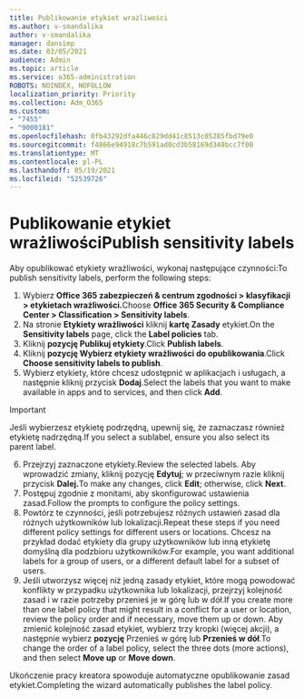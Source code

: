 ```yaml
---
title: Publikowanie etykiet wrażliwości
ms.author: v-smandalika
author: v-smandalika
manager: dansimp
ms.date: 03/05/2021
audience: Admin
ms.topic: article
ms.service: o365-administration
ROBOTS: NOINDEX, NOFOLLOW
localization_priority: Priority
ms.collection: Adm_O365
ms.custom:
- "7455"
- "9000181"
ms.openlocfilehash: 0fb43292dfa446c829dd41c8513c05285fbd79e0
ms.sourcegitcommit: f4866e94918c7b591ad0cd3b58169d340bcc7f00
ms.translationtype: MT
ms.contentlocale: pl-PL
ms.lasthandoff: 05/19/2021
ms.locfileid: "52539726"
---
```

# <a name="publish-sensitivity-labels"></a><span data-ttu-id="c7995-102">Publikowanie etykiet wrażliwości</span><span class="sxs-lookup"><span data-stu-id="c7995-102">Publish sensitivity labels</span></span>

<span data-ttu-id="c7995-103">Aby opublikować etykiety wrażliwości, wykonaj następujące czynności:</span><span class="sxs-lookup"><span data-stu-id="c7995-103">To publish sensitivity labels, perform the following steps:</span></span>

1. <span data-ttu-id="c7995-104">Wybierz **Office 365 zabezpieczeń & centrum zgodności > klasyfikacji > etykietach wrażliwości.**</span><span class="sxs-lookup"><span data-stu-id="c7995-104">Choose **Office 365 Security & Compliance Center > Classification > Sensitivity labels**.</span></span>
2. <span data-ttu-id="c7995-105">Na stronie **Etykiety wrażliwości** kliknij **kartę Zasady** etykiet.</span><span class="sxs-lookup"><span data-stu-id="c7995-105">On the **Sensitivity labels** page, click the **Label policies** tab.</span></span>
3. <span data-ttu-id="c7995-106">Kliknij **pozycję Publikuj etykiety**.</span><span class="sxs-lookup"><span data-stu-id="c7995-106">Click **Publish labels**.</span></span>
4. <span data-ttu-id="c7995-107">Kliknij **pozycję Wybierz etykiety wrażliwości do opublikowania**.</span><span class="sxs-lookup"><span data-stu-id="c7995-107">Click **Choose sensitivity labels to publish**.</span></span> 
5. <span data-ttu-id="c7995-108">Wybierz etykiety, które chcesz udostępnić w aplikacjach i usługach, a następnie kliknij przycisk **Dodaj**.</span><span class="sxs-lookup"><span data-stu-id="c7995-108">Select the labels that you want to make available in apps and to services, and then click **Add**.</span></span>
> [!IMPORTANT]
> <span data-ttu-id="c7995-109">Jeśli wybierzesz etykietę podrzędną, upewnij się, że zaznaczasz również etykietę nadrzędną.</span><span class="sxs-lookup"><span data-stu-id="c7995-109">If you select a sublabel, ensure you also select its parent label.</span></span>
6. <span data-ttu-id="c7995-110">Przejrzyj zaznaczone etykiety.</span><span class="sxs-lookup"><span data-stu-id="c7995-110">Review the selected labels.</span></span> <span data-ttu-id="c7995-111">Aby wprowadzić zmiany, kliknij pozycję **Edytuj**; w przeciwnym razie kliknij przycisk **Dalej.**</span><span class="sxs-lookup"><span data-stu-id="c7995-111">To make any changes, click **Edit**; otherwise, click **Next**.</span></span>
7. <span data-ttu-id="c7995-112">Postępuj zgodnie z monitami, aby skonfigurować ustawienia zasad.</span><span class="sxs-lookup"><span data-stu-id="c7995-112">Follow the prompts to configure the policy settings.</span></span>
8. <span data-ttu-id="c7995-113">Powtórz te czynności, jeśli potrzebujesz różnych ustawień zasad dla różnych użytkowników lub lokalizacji.</span><span class="sxs-lookup"><span data-stu-id="c7995-113">Repeat these steps if you need different policy settings for different users or locations.</span></span> <span data-ttu-id="c7995-114">Chcesz na przykład dodać etykiety dla grupy użytkowników lub inną etykietę domyślną dla podzbioru użytkowników.</span><span class="sxs-lookup"><span data-stu-id="c7995-114">For example, you want additional labels for a group of users, or a different default label for a subset of users.</span></span>
9. <span data-ttu-id="c7995-115">Jeśli utworzysz więcej niż jedną zasady etykiet, które mogą powodować konflikty w przypadku użytkownika lub lokalizacji, przejrzyj kolejność zasad i w razie potrzeby przenieś je w górę lub w dół.</span><span class="sxs-lookup"><span data-stu-id="c7995-115">If you create more than one label policy that might result in a conflict for a user or location, review the policy order and if necessary, move them up or down.</span></span> <span data-ttu-id="c7995-116">Aby zmienić kolejność zasad etykiet, wybierz trzy kropki (więcej akcji), a następnie wybierz **pozycję** Przenieś w górę lub **Przenieś w dół**.</span><span class="sxs-lookup"><span data-stu-id="c7995-116">To change the order of a label policy, select the three dots (more actions), and then select **Move up** or **Move down**.</span></span>

<span data-ttu-id="c7995-117">Ukończenie pracy kreatora spowoduje automatyczne opublikowanie zasad etykiet.</span><span class="sxs-lookup"><span data-stu-id="c7995-117">Completing the wizard automatically publishes the label policy.</span></span>

